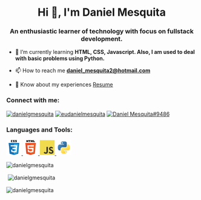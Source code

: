 <h1 align="center">Hi 👋, I'm Daniel Mesquita</h1>
<h3 align="center">An enthusiastic learner of technology with focus on fullstack development.</h3>

- 🌱 I’m currently learning **HTML, CSS, Javascript. Also, I am used to deal with basic problems using Python.**

- 📫 How to reach me **daniel_mesquita2@hotmail.com**

- 📄 Know about my experiences <a target="_blank" href="https://drive.google.com/file/d/18IqTjOYQHslXnnL9BYw1mtk8FajY0zVo/view?usp=sharing">Resume</a>

<h3 align="left">Connect with me:</h3>
<p align="left">
<a target="_blank" href="https://linkedin.com/in/danielgmesquita" target="blank"><img align="center" src="https://raw.githubusercontent.com/rahuldkjain/github-profile-readme-generator/master/src/images/icons/Social/linked-in-alt.svg" alt="danielgmesquita" height="30" width="40" /></a>
<a target="_blank" href="https://instagram.com/eudanielmesquita" target="blank"><img align="center" src="https://raw.githubusercontent.com/rahuldkjain/github-profile-readme-generator/master/src/images/icons/Social/instagram.svg" alt="eudanielmesquita" height="30" width="40" /></a>
<a target="_blank" href="https://discord.gg/Daniel Mesquita#9486" target="blank"><img align="center" src="https://raw.githubusercontent.com/rahuldkjain/github-profile-readme-generator/master/src/images/icons/Social/discord.svg" alt="Daniel Mesquita#9486" height="30" width="40" /></a>
</p>

<h3 align="left">Languages and Tools:</h3>
<p align="left"> <a href="https://www.w3schools.com/css/" target="_blank" rel="noreferrer"> <img src="https://raw.githubusercontent.com/devicons/devicon/master/icons/css3/css3-original-wordmark.svg" alt="css3" width="40" height="40"/> </a> <a href="https://www.w3.org/html/" target="_blank" rel="noreferrer"> <img src="https://raw.githubusercontent.com/devicons/devicon/master/icons/html5/html5-original-wordmark.svg" alt="html5" width="40" height="40"/> </a> <a href="https://developer.mozilla.org/en-US/docs/Web/JavaScript" target="_blank" rel="noreferrer"> <img src="https://raw.githubusercontent.com/devicons/devicon/master/icons/javascript/javascript-original.svg" alt="javascript" width="40" height="40"/> </a> <a href="https://www.python.org" target="_blank" rel="noreferrer"> <img src="https://raw.githubusercontent.com/devicons/devicon/master/icons/python/python-original.svg" alt="python" width="40" height="40"/> </a> </p>

<p><img align="center" src="https://github-readme-stats.vercel.app/api/top-langs?username=danielgmesquita&show_icons=true&locale=en&layout=compact" alt="danielgmesquita" /></p>

<p>&nbsp;<img align="center" src="https://github-readme-stats.vercel.app/api?username=danielgmesquita&show_icons=true&locale=en" alt="danielgmesquita" /></p>

<p><img align="center" src="https://github-readme-streak-stats.herokuapp.com/?user=danielgmesquita&" alt="danielgmesquita" /></p>
